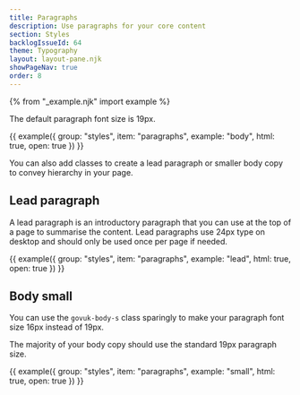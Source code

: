 ```yaml
---
title: Paragraphs
description: Use paragraphs for your core content
section: Styles
backlogIssueId: 64
theme: Typography
layout: layout-pane.njk
showPageNav: true
order: 8
---
```


{% from "_example.njk" import example %}

The default paragraph font size is 19px.

{{ example({ group: "styles", item: "paragraphs", example: "body", html: true, open: true }) }}

You can also add classes to create a lead paragraph or smaller body copy to convey hierarchy in your page.

## Lead paragraph

A lead paragraph is an introductory paragraph that you can use at the top of a page to summarise the content. Lead paragraphs use 24px type on desktop and should only be used once per page if needed.

{{ example({ group: "styles", item: "paragraphs", example: "lead", html: true, open: true }) }}

## Body small

You can use the `govuk-body-s` class sparingly to make your paragraph font size 16px instead of 19px.

The majority of your body copy should use the standard 19px paragraph size.

{{ example({ group: "styles", item: "paragraphs", example: "small", html: true, open: true }) }}
